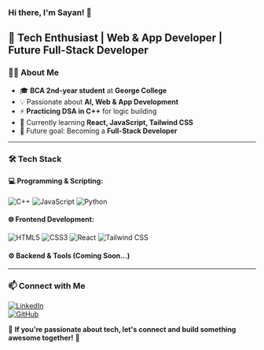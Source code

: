 ### Hi there, I'm Sayan! 👋

🚀 **Tech Enthusiast | Web & App Developer | Future Full-Stack Developer**  
---
### 👨‍💻 About Me
- 🎓 **BCA 2nd-year student** at **George College**
- 💡 Passionate about **AI, Web & App Development**
- ⚡ **Practicing DSA in C++** for logic building
- 🎨 Currently learning **React, JavaScript, Tailwind CSS**
- 🎯 Future goal: Becoming a **Full-Stack Developer**
---
### 🛠️ Tech Stack
#### 💻 Programming & Scripting:
![C++](https://img.shields.io/badge/-C++-00599C?style=flat&logo=c%2B%2B&logoColor=white)  ![JavaScript](https://img.shields.io/badge/-JavaScript-F7DF1E?style=flat&logo=javascript&logoColor=black)  ![Python](https://img.shields.io/badge/-Python-3776AB?style=flat&logo=python&logoColor=white)  

#### 🌐 Frontend Development:
![HTML5](https://img.shields.io/badge/-HTML5-E34F26?style=flat&logo=html5&logoColor=white)  ![CSS3](https://img.shields.io/badge/-CSS3-1572B6?style=flat&logo=css3)  ![React](https://img.shields.io/badge/-React-61DAFB?style=flat&logo=react&logoColor=black)  ![Tailwind CSS](https://img.shields.io/badge/-TailwindCSS-38B2AC?style=flat&logo=tailwind-css&logoColor=white)  

#### ⚙️ Backend & Tools (Coming Soon...)
---
### 📫 Connect with Me
[![LinkedIn](https://img.shields.io/badge/-LinkedIn-0077B5?style=flat&logo=linkedin&logoColor=white)](www.linkedin.com/in/sayansarkar2005)  
[![GitHub](https://img.shields.io/badge/-GitHub-181717?style=flat&logo=github&logoColor=white)](https://github.com/your-github-username)  


💬 **If you're passionate about tech, let's connect and build something awesome together!** 🚀
